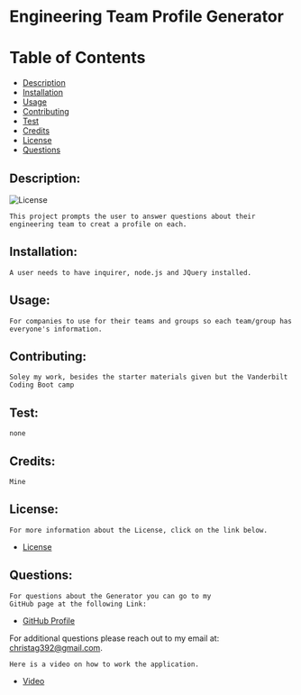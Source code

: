 # Engineering Team Profile Generator

# Table of Contents

- [Description](#description)
- [Installation](#installation)
- [Usage](#usage) 
- [Contributing](#contributing)
- [Test](#test)
- [Credits](#credits)
- [License](#license) 
- [Questions](#questions)

## Description:
![License](https://img.shields.io/badge/License--blue.svg "License Badge")

    This project prompts the user to answer questions about their engineering team to creat a profile on each.
## Installation:
    A user needs to have inquirer, node.js and JQuery installed.
## Usage:
    For companies to use for their teams and groups so each team/group has everyone's information.
## Contributing:
    Soley my work, besides the starter materials given but the Vanderbilt Coding Boot camp
## Test:
    none
## Credits:
    Mine
## License:
    For more information about the License, click on the link below.
    
- [License](https://opensource.org/licenses/)

## Questions:
    For questions about the Generator you can go to my 
    GitHub page at the following Link: 

- [GitHub Profile](https://github.com/AlexTagg392)

For additional questions please reach out to my email at: christag392@gmail.com.

    Here is a video on how to work the application.
- [Video](https://youtu.be/UOX9z84R1ws)

